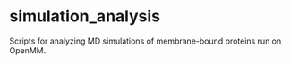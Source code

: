 # simulation_analysis
Scripts for analyzing MD simulations of membrane-bound proteins run on OpenMM. 
